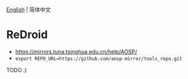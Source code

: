 [English](..) | 简体中文

# ReDroid

- https://mirrors.tuna.tsinghua.edu.cn/help/AOSP/
- `export REPO_URL=https://github.com/aosp-mirror/tools_repo.git`

TODO :)

